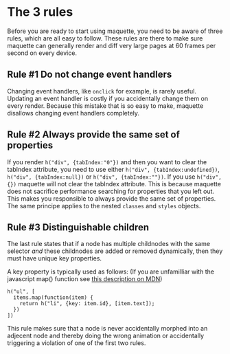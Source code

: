 # The 3 rules

Before you are ready to start using maquette, you need to be aware of three rules, which are all easy to follow.
These rules are there to make sure maquette can generally render and diff very large pages at 60 frames per second on every device.

## Rule #1 Do not change event handlers

Changing event handlers, like `onclick` for example, is rarely useful.
Updating an event handler is costly if you accidentally change them on every render.
Because this mistake that is so easy to make, maquette disallows changing event handlers completely.

## Rule #2 Always provide the same set of properties

If you render `h("div", {tabIndex:"0"})` and then you want to clear the tabIndex attribute, 
you need to use either `h("div", {tabIndex:undefined})`, `h("div", {tabIndex:null})` or `h("div", {tabIndex:""})`.
If you use `h("div", {})` maquette will not clear the tabIndex attribute. 
This is because maquette does not sacrifice performance searching for properties that you left out.
This makes you responsible to always provide the same set of properties. The same principe applies to the nested `classes` and `styles` objects.

## Rule #3 Distinguishable children

The last rule states that if a node has multiple childnodes with the same selector 
*and* these childnodes are added or removed dynamically, 
then they must have unique key properties.
      
      
A key property is typically used as follows: 
(If you are unfamilliar with the javascript map() function see <a href="https://developer.mozilla.org/en-US/docs/Web/JavaScript/Reference/Global_Objects/Array/map" target="_blank">this description on MDN</a>)

    h("ul", [
      items.map(function(item) {
        return h("li", {key: item.id}, [item.text]);
      })
    ])

This rule makes sure that a node is never accidentally morphed into an adjecent node and thereby doing the wrong animation or accidentally triggering a violation of one of the first two rules.
